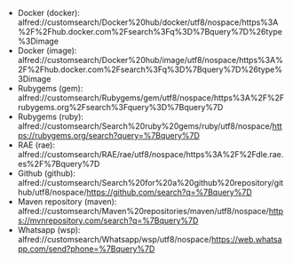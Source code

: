 * Docker (docker): alfred://customsearch/Docker%20hub/docker/utf8/nospace/https%3A%2F%2Fhub.docker.com%2Fsearch%3Fq%3D%7Bquery%7D%26type%3Dimage
* Docker (image): alfred://customsearch/Docker%20hub/image/utf8/nospace/https%3A%2F%2Fhub.docker.com%2Fsearch%3Fq%3D%7Bquery%7D%26type%3Dimage
* Rubygems (gem): alfred://customsearch/Rubygems/gem/utf8/nospace/https%3A%2F%2Frubygems.org%2Fsearch%3Fquery%3D%7Bquery%7D
* Rubygems (ruby): alfred://customsearch/Search%20ruby%20gems/ruby/utf8/nospace/https://rubygems.org/search?query=%7Bquery%7D
* RAE (rae): alfred://customsearch/RAE/rae/utf8/nospace/https%3A%2F%2Fdle.rae.es%2F%7Bquery%7D
* Github (github): alfred://customsearch/Search%20for%20a%20github%20repository/github/utf8/nospace/https://github.com/search?q=%7Bquery%7D
* Maven repository (maven): alfred://customsearch/Maven%20repositories/maven/utf8/nospace/https://mvnrepository.com/search?q=%7Bquery%7D
* Whatsapp (wsp): alfred://customsearch/Whatsapp/wsp/utf8/nospace/https://web.whatsapp.com/send?phone=%7Bquery%7D
